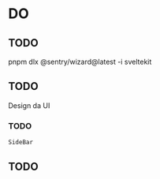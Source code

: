 # DO

## TODO

pnpm dlx @sentry/wizard@latest -i sveltekit

## TODO

Design da UI

### TODO

    SideBar

## TODO
